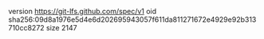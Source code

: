 version https://git-lfs.github.com/spec/v1
oid sha256:09d8a1976e5d4e6d202695943057f611da811271672e4929e92b313710cc8272
size 2147
